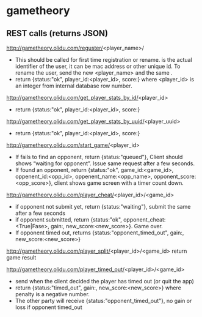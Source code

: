 # gametheory

## REST calls  (returns JSON) 
http://gametheory.olidu.com/reguster/<player_name>/<uuid> 
* This should be called for first time registration or rename. <uuid> is the actual identifier of the user, it can be mac address or other unique id. To rename the user, send the new <player_name> and the same <uuid>. 
* return {status:"ok", player_id:<player_id>, score:<score>}  where <player_id> is an integer from internal database row number. 

http://gametheory.olidu.com/get_player_stats_by_id/<player_id> 
* return {status:"ok", player_id:<player_id>, score:<score>}

http://gametheory.olidu.com/get_player_stats_by_uuid/<player_uuid> 
* return {status:"ok", player_id:<player_id>, score:<score>}

http://gametheory.olidu.com/start_game/<player_id>  
* If fails to find an opponent, return {status:"queued"},  Client should shows “waiting for opponent”.  Issue same request after a few seconds. 
* If found an opponent, return {status:"ok", game_id:<game_id>, oppenent_id:<opp_id>, oppenent_name:<opp_name>, opponent_score:<opp_score>},  client shows game screen with a timer count down. 

http://gametheory.olidu.com/player_cheat/<player_id>/<game_id>  
* if opponent not submit yet, return {status:"waiting"},  submit the same after a few seconds
* if opponent submitted, return {status:"ok", opponent_cheat:<True|Fase>, gain:<gain>, new_score:<new_score>}. Game over. 
* If opponent timed out, returns {status:"opponent_timed_out",  gain:<gain>, new_score:<new_score>}

http://gametheory.olidu.com/player_split/<player_id>/<game_id> return game result

http://gametheory.olidu.com/player_timed_out/<player_id>/<game_id>  
* send when the client decided the player has timed out (or quit the app)
* return {status:"timed_out", gain:<penalty>, new_score:<new_score>}  where penalty is a negative number. 
* The other party will receive {status:"opponent_timed_out"},  no gain or loss if opponent timed_out 

